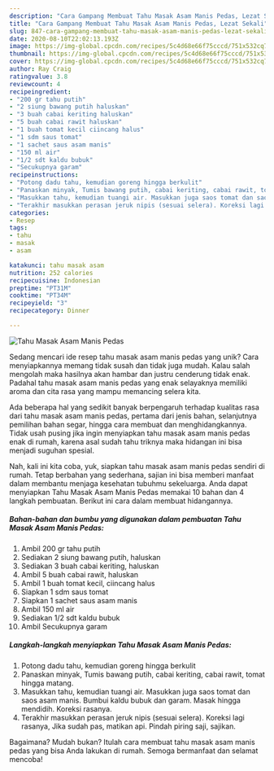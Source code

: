```yaml
---
description: "Cara Gampang Membuat Tahu Masak Asam Manis Pedas, Lezat Sekali"
title: "Cara Gampang Membuat Tahu Masak Asam Manis Pedas, Lezat Sekali"
slug: 847-cara-gampang-membuat-tahu-masak-asam-manis-pedas-lezat-sekali
date: 2020-08-10T22:02:13.193Z
image: https://img-global.cpcdn.com/recipes/5c4d68e66f75cccd/751x532cq70/tahu-masak-asam-manis-pedas-foto-resep-utama.jpg
thumbnail: https://img-global.cpcdn.com/recipes/5c4d68e66f75cccd/751x532cq70/tahu-masak-asam-manis-pedas-foto-resep-utama.jpg
cover: https://img-global.cpcdn.com/recipes/5c4d68e66f75cccd/751x532cq70/tahu-masak-asam-manis-pedas-foto-resep-utama.jpg
author: Ray Craig
ratingvalue: 3.8
reviewcount: 4
recipeingredient:
- "200 gr tahu putih"
- "2 siung bawang putih haluskan"
- "3 buah cabai keriting haluskan"
- "5 buah cabai rawit haluskan"
- "1 buah tomat kecil ciincang halus"
- "1 sdm saus tomat"
- "1 sachet saus asam manis"
- "150 ml air"
- "1/2 sdt kaldu bubuk"
- "Secukupnya garam"
recipeinstructions:
- "Potong dadu tahu, kemudian goreng hingga berkulit"
- "Panaskan minyak, Tumis bawang putih, cabai keriting, cabai rawit, tomat hingga matang."
- "Masukkan tahu, kemudian tuangi air. Masukkan juga saos tomat dan saos asam manis. Bumbui kaldu bubuk dan garam. Masak hingga mendidih. Koreksi rasanya."
- "Terakhir masukkan perasan jeruk nipis (sesuai selera). Koreksi lagi rasanya, Jika sudah pas, matikan api. Pindah piring saji, sajikan."
categories:
- Resep
tags:
- tahu
- masak
- asam

katakunci: tahu masak asam 
nutrition: 252 calories
recipecuisine: Indonesian
preptime: "PT31M"
cooktime: "PT34M"
recipeyield: "3"
recipecategory: Dinner

---
```



![Tahu Masak Asam Manis Pedas](https://img-global.cpcdn.com/recipes/5c4d68e66f75cccd/751x532cq70/tahu-masak-asam-manis-pedas-foto-resep-utama.jpg)

Sedang mencari ide resep tahu masak asam manis pedas yang unik? Cara menyiapkannya memang tidak susah dan tidak juga mudah. Kalau salah mengolah maka hasilnya akan hambar dan justru cenderung tidak enak. Padahal tahu masak asam manis pedas yang enak selayaknya memiliki aroma dan cita rasa yang mampu memancing selera kita.

Ada beberapa hal yang sedikit banyak berpengaruh terhadap kualitas rasa dari tahu masak asam manis pedas, pertama dari jenis bahan, selanjutnya pemilihan bahan segar, hingga cara membuat dan menghidangkannya. Tidak usah pusing jika ingin menyiapkan tahu masak asam manis pedas enak di rumah, karena asal sudah tahu triknya maka hidangan ini bisa menjadi suguhan spesial.




Nah, kali ini kita coba, yuk, siapkan tahu masak asam manis pedas sendiri di rumah. Tetap berbahan yang sederhana, sajian ini bisa memberi manfaat dalam membantu menjaga kesehatan tubuhmu sekeluarga. Anda dapat menyiapkan Tahu Masak Asam Manis Pedas memakai 10 bahan dan 4 langkah pembuatan. Berikut ini cara dalam membuat hidangannya.

<!--inarticleads1-->

##### Bahan-bahan dan bumbu yang digunakan dalam pembuatan Tahu Masak Asam Manis Pedas:

1. Ambil 200 gr tahu putih
1. Sediakan 2 siung bawang putih, haluskan
1. Sediakan 3 buah cabai keriting, haluskan
1. Ambil 5 buah cabai rawit, haluskan
1. Ambil 1 buah tomat kecil, ciincang halus
1. Siapkan 1 sdm saus tomat
1. Siapkan 1 sachet saus asam manis
1. Ambil 150 ml air
1. Sediakan 1/2 sdt kaldu bubuk
1. Ambil Secukupnya garam




<!--inarticleads2-->

##### Langkah-langkah menyiapkan Tahu Masak Asam Manis Pedas:

1. Potong dadu tahu, kemudian goreng hingga berkulit
1. Panaskan minyak, Tumis bawang putih, cabai keriting, cabai rawit, tomat hingga matang.
1. Masukkan tahu, kemudian tuangi air. Masukkan juga saos tomat dan saos asam manis. Bumbui kaldu bubuk dan garam. Masak hingga mendidih. Koreksi rasanya.
1. Terakhir masukkan perasan jeruk nipis (sesuai selera). Koreksi lagi rasanya, Jika sudah pas, matikan api. Pindah piring saji, sajikan.




Bagaimana? Mudah bukan? Itulah cara membuat tahu masak asam manis pedas yang bisa Anda lakukan di rumah. Semoga bermanfaat dan selamat mencoba!
